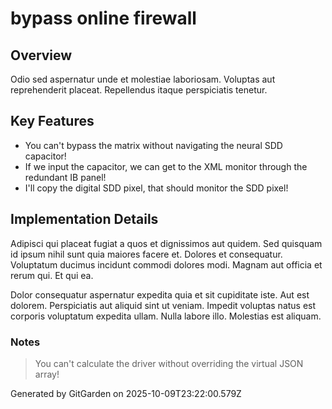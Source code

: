 # bypass online firewall

## Overview
Odio sed aspernatur unde et molestiae laboriosam. Voluptas aut reprehenderit placeat. Repellendus itaque perspiciatis tenetur.

## Key Features
- You can't bypass the matrix without navigating the neural SDD capacitor!
- If we input the capacitor, we can get to the XML monitor through the redundant IB panel!
- I'll copy the digital SDD pixel, that should monitor the SDD pixel!

## Implementation Details
Adipisci qui placeat fugiat a quos et dignissimos aut quidem. Sed quisquam id ipsum nihil sunt quia maiores facere et. Dolores et consequatur. Voluptatum ducimus incidunt commodi dolores modi. Magnam aut officia et rerum qui. Et qui ea.
 Dolor consequatur aspernatur expedita quia et sit cupiditate iste. Aut est dolorem. Perspiciatis aut aliquid sint ut veniam. Impedit voluptas natus est corporis voluptatum expedita ullam. Nulla labore illo. Molestias est aliquam.

### Notes
> You can't calculate the driver without overriding the virtual JSON array!

Generated by GitGarden on 2025-10-09T23:22:00.579Z